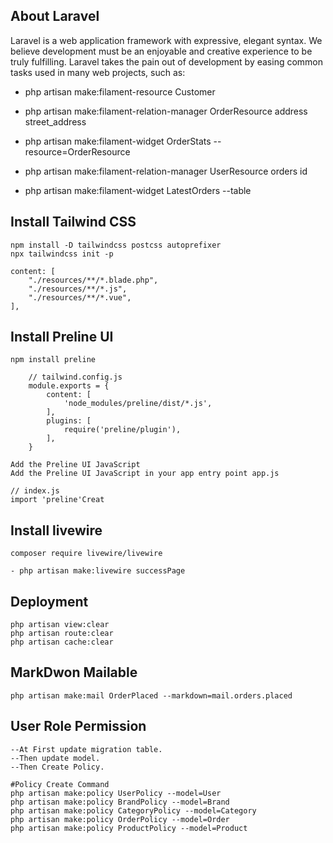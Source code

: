 ## About Laravel

Laravel is a web application framework with expressive, elegant syntax. We believe development must be an enjoyable and creative experience to be truly fulfilling. Laravel takes the pain out of development by easing common tasks used in many web projects, such as:

- php artisan make:filament-resource Customer

- php artisan make:filament-relation-manager OrderResource address street_address

- php artisan make:filament-widget OrderStats --resource=OrderResource  

- php artisan make:filament-relation-manager UserResource orders id

- php artisan make:filament-widget LatestOrders --table

## Install Tailwind CSS
    npm install -D tailwindcss postcss autoprefixer
    npx tailwindcss init -p

    content: [
        "./resources/**/*.blade.php",
        "./resources/**/*.js",
        "./resources/**/*.vue",
    ],
## Install Preline UI
    npm install preline 
        
        // tailwind.config.js
        module.exports = {
            content: [
                'node_modules/preline/dist/*.js',
            ],
            plugins: [
                require('preline/plugin'),
            ],
        }

    Add the Preline UI JavaScript
    Add the Preline UI JavaScript in your app entry point app.js

    // index.js
    import 'preline'Creat

## Install livewire

    composer require livewire/livewire
    
    - php artisan make:livewire successPage

## Deployment
    php artisan view:clear
    php artisan route:clear
    php artisan cache:clear

## MarkDwon Mailable

    php artisan make:mail OrderPlaced --markdown=mail.orders.placed  

## User Role Permission

    --At First update migration table. 
    --Then update model.
    --Then Create Policy.

    #Policy Create Command
    php artisan make:policy UserPolicy --model=User
    php artisan make:policy BrandPolicy --model=Brand
    php artisan make:policy CategoryPolicy --model=Category
    php artisan make:policy OrderPolicy --model=Order
    php artisan make:policy ProductPolicy --model=Product